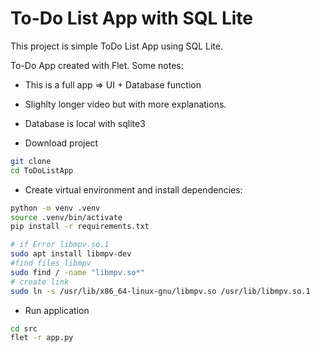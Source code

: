 # To-Do List App with SQL Lite

This project is simple ToDo List App using SQL Lite.

To-Do App created with Flet.
Some notes:
- This is a full app => UI + Database function
- Slighlty longer video but with more explanations.
- Database is local with sqlite3


- Download project
```sh
git clone
cd ToDoListApp
```
- Create virtual environment and install dependencies:
```sh
python -m venv .venv
source .venv/bin/activate
pip install -r requirements.txt

# if Error libmpv.so.1
sudo apt install libmpv-dev
#find files libmpv
sudo find / -name "libmpv.so*"
# create link
sudo ln -s /usr/lib/x86_64-linux-gnu/libmpv.so /usr/lib/libmpv.so.1

```

- Run application
```sh
cd src
flet -r app.py
```
